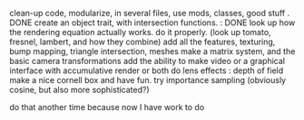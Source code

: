 clean-up code, modularize, in several files, use mods, classes, good stuff . DONE
create an object trait, with intersection functions. : DONE
look up how the rendering equation actually works. do it properly. (look up tomato, fresnel, lambert, and how they combine)
add all the features, texturing, bump mapping, triangle intersection, meshes
make a matrix system, and the basic camera transformations
add the ability to make video or a graphical interface with accumulative render or both
do lens effects : depth of field
make a nice cornell box and have fun.
try importance sampling (obviously cosine, but also more sophisticated?)

do that another time because now I have work to do
